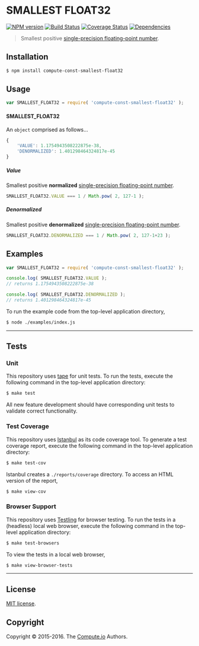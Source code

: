 SMALLEST FLOAT32
===
[![NPM version][npm-image]][npm-url] [![Build Status][build-image]][build-url] [![Coverage Status][coverage-image]][coverage-url] [![Dependencies][dependencies-image]][dependencies-url]

> Smallest positive [single-precision floating-point number][ieee754].


## Installation

``` bash
$ npm install compute-const-smallest-float32
```


## Usage

``` javascript
var SMALLEST_FLOAT32 = require( 'compute-const-smallest-float32' );
```

#### SMALLEST_FLOAT32

An `object` comprised as follows...

``` javascript
{
	'VALUE': 1.1754943508222875e-38,
	'DENORMALIZED': 1.401298464324817e-45
}
```


##### Value

Smallest positive __normalized__ [single-precision floating-point number][ieee754].

``` javascript
SMALLEST_FLOAT32.VALUE === 1 / Math.pow( 2, 127-1 );
```


##### Denormalized

Smallest positive __denormalized__ [single-precision floating-point number][ieee754].

``` javascript
SMALLEST_FLOAT32.DENORMALIZED === 1 / Math.pow( 2, 127-1+23 );
```


## Examples

``` javascript
var SMALLEST_FLOAT32 = require( 'compute-const-smallest-float32' );

console.log( SMALLEST_FLOAT32.VALUE );
// returns 1.1754943508222875e-38

console.log( SMALLEST_FLOAT32.DENORMALIZED );
// returns 1.401298464324817e-45
```

To run the example code from the top-level application directory,

``` bash
$ node ./examples/index.js
```


---
## Tests

### Unit

This repository uses [tape][tape] for unit tests. To run the tests, execute the following command in the top-level application directory:

``` bash
$ make test
```

All new feature development should have corresponding unit tests to validate correct functionality.


### Test Coverage

This repository uses [Istanbul][istanbul] as its code coverage tool. To generate a test coverage report, execute the following command in the top-level application directory:

``` bash
$ make test-cov
```

Istanbul creates a `./reports/coverage` directory. To access an HTML version of the report,

``` bash
$ make view-cov
```


### Browser Support

This repository uses [Testling][testling] for browser testing. To run the tests in a (headless) local web browser, execute the following command in the top-level application directory:

``` bash
$ make test-browsers
```

To view the tests in a local web browser,

``` bash
$ make view-browser-tests
```

<!-- [![browser support][browsers-image]][browsers-url] -->


---
## License

[MIT license](http://opensource.org/licenses/MIT). 


## Copyright

Copyright &copy; 2015-2016. The [Compute.io][compute-io] Authors.


[npm-image]: http://img.shields.io/npm/v/compute-const-smallest-float32.svg
[npm-url]: https://npmjs.org/package/compute-const-smallest-float32

[build-image]: http://img.shields.io/travis/const-io/smallest-float32/master.svg
[build-url]: https://travis-ci.org/const-io/smallest-float32

[coverage-image]: https://img.shields.io/codecov/c/github/const-io/smallest-float32/master.svg
[coverage-url]: https://codecov.io/github/const-io/smallest-float32?branch=master

[dependencies-image]: http://img.shields.io/david/const-io/smallest-float32.svg
[dependencies-url]: https://david-dm.org/const-io/smallest-float32

[dev-dependencies-image]: http://img.shields.io/david/dev/const-io/smallest-float32.svg
[dev-dependencies-url]: https://david-dm.org/dev/const-io/smallest-float32

[github-issues-image]: http://img.shields.io/github/issues/const-io/smallest-float32.svg
[github-issues-url]: https://github.com/const-io/smallest-float32/issues

[tape]: https://github.com/substack/tape
[istanbul]: https://github.com/gotwarlost/istanbul
[testling]: https://ci.testling.com

[compute-io]: https://github.com/compute-io/
[ieee754]: http://en.wikipedia.org/wiki/IEEE_754-1985